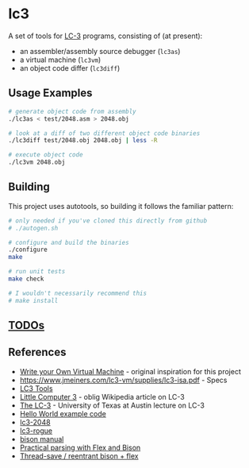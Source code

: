 # lc3

A set of tools for [LC-3](https://en.wikipedia.org/wiki/Little_Computer_3) programs, consisting of (at present):

* an assembler/assembly source debugger (`lc3as`)
* a virtual machine (`lc3vm`)
* an object code differ (`lc3diff`)

## Usage Examples
```bash
# generate object code from assembly
./lc3as < test/2048.asm > 2048.obj

# look at a diff of two different object code binaries
./lc3diff test/2048.obj 2048.obj | less -R

# execute object code
./lc3vm 2048.obj
```

## Building

This project uses autotools, so building it follows the familiar pattern:

```bash
# only needed if you've cloned this directly from github
# ./autogen.sh

# configure and build the binaries
./configure
make

# run unit tests
make check

# I wouldn't necessarily recommend this
# make install
```

## [TODOs](TODO.md)

## References
* [Write your Own Virtual Machine](https://www.jmeiners.com/lc3-vm/) - original inspiration for this project
* https://www.jmeiners.com/lc3-vm/supplies/lc3-isa.pdf - Specs
* [LC3 Tools](https://highered.mheducation.com/sites/0072467509/student_view0/lc-3_simulator.html)
* [Little Computer 3](https://en.wikipedia.org/wiki/Little_Computer_3) - oblig Wikipedia article on LC-3
* [The LC-3](https://www.cs.utexas.edu/users/fussell/courses/cs310h/lectures/Lecture_10-310h.pdf) - University of Texas at Austin lecture on LC-3
* [Hello World example code](https://github.com/rpendleton/lc3sim-c/tree/main/tests/hello-world)
* [lc3-2048](https://github.com/rpendleton/lc3-2048)
* [lc3-rogue](https://github.com/justinmeiners/lc3-rogue)
* [bison manual](https://www.gnu.org/software/bison/manual/bison.html#Rules-Syntax)
* [Practical parsing with Flex and Bison](https://begriffs.com/posts/2021-11-28-practical-parsing.html#using-a-parser-as-a-library)
* [Thread-save / reentrant bison + flex](https://stackoverflow.com/questions/48850242/thread-safe-reentrant-bison-flex)
